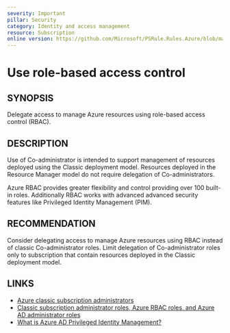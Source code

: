 ```yaml
---
severity: Important
pillar: Security
category: Identity and access management
resource: Subscription
online version: https://github.com/Microsoft/PSRule.Rules.Azure/blob/main/docs/en/rules/Azure.RBAC.CoAdministrator.md
---
```


# Use role-based access control

## SYNOPSIS

Delegate access to manage Azure resources using role-based access control (RBAC).

## DESCRIPTION

Use of Co-administrator is intended to support management of resources deployed using the Classic deployment model.
Resources deployed in the Resource Manager model do not require delegation of Co-administrators.

Azure RBAC provides greater flexibility and control providing over 100 built-in roles.
Additionally RBAC works with advanced advanced security features like Privileged Identity Management (PIM).

## RECOMMENDATION

Consider delegating access to manage Azure resources using RBAC instead of classic Co-administrator roles.
Limit delegation of Co-administrator roles only to subscription that contain resources deployed in the Classic deployment model.

## LINKS

- [Azure classic subscription administrators](https://docs.microsoft.com/en-us/azure/role-based-access-control/classic-administrators)
- [Classic subscription administrator roles, Azure RBAC roles, and Azure AD administrator roles](https://docs.microsoft.com/en-us/azure/role-based-access-control/rbac-and-directory-admin-roles)
- [What is Azure AD Privileged Identity Management?](https://docs.microsoft.com/en-us/azure/active-directory/privileged-identity-management/pim-configure)
